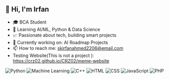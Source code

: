 ## 👋 Hi, I'm Irfan
- 🎓 BCA Student
- 🤖 Learning AI/ML, Python & Data Science
- 📈 Passionate about tech, building smart projects
- 🌱 Currently working on: AI Roadmap Projects
- 📫 How to reach me: skirfanahmed2206@email.com
- Testing Website(This is not a project ): https://crz02.github.io/CRZ02/meme-website

![Python](https://img.shields.io/badge/Python-3670A0?style=for-the-badge&logo=python&logoColor=white)
![Machine Learning](https://img.shields.io/badge/MachineLearning-FF6F00?style=for-the-badge&logo=tensorflow&logoColor=white)
![C++](https://img.shields.io/badge/C++-00599C?style=for-the-badge&logo=cplusplus&logoColor=white)
![HTML](https://img.shields.io/badge/HTML5-E34F26?style=for-the-badge&logo=html5&logoColor=white)
![CSS](https://img.shields.io/badge/CSS3-1572B6?style=for-the-badge&logo=css3&logoColor=white)
![JavaScript](https://img.shields.io/badge/JavaScript-F7DF1E?style=for-the-badge&logo=javascript&logoColor=black)
![PHP](https://img.shields.io/badge/PHP-777BB4?style=for-the-badge&logo=php&logoColor=white)
